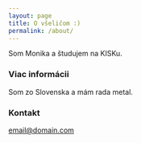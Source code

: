 ```yaml
---
layout: page
title: O všeličom :)
permalink: /about/
---
```


Som Monika a študujem na KISKu.

### Viac informácii

Som zo Slovenska a mám rada metal.

### Kontakt

[email@domain.com](mailto:email@domain.com)
